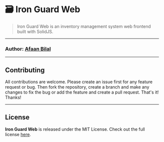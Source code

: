 🗃️ Iron Guard Web
==================

> Iron Guard Web is an inventory management system web frontend built with SolidJS.

---

### **Author**: [Afaan Bilal](https://afaan.dev)

---

## Contributing
All contributions are welcome. Please create an issue first for any feature request
or bug. Then fork the repository, create a branch and make any changes to fix the bug
or add the feature and create a pull request. That's it!
Thanks!

---

## License
**Iron Guard Web** is released under the MIT License.
Check out the full license [here](LICENSE).
